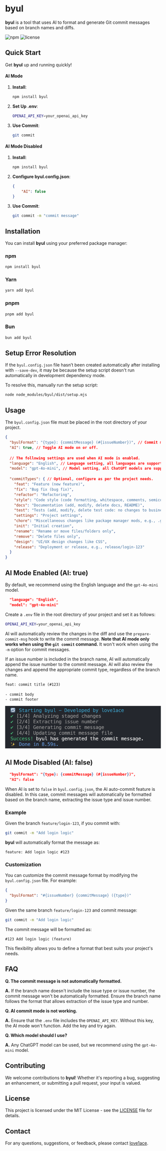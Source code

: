 # byul

**byul** is a tool that uses AI to format and generate Git commit messages based on branch names and diffs.

![npm](https://img.shields.io/npm/v/byul)
![license](https://img.shields.io/npm/l/byul)

## Quick Start

Get **byul** up and running quickly!

#### AI Mode

1. **Install**:
    ```bash
    npm install byul
    ```

2. **Set Up .env**:
    ```bash
    OPENAI_API_KEY=your_openai_api_key
    ```

3. **Use Commit**:
    ```bash
    git commit
    ```

#### AI Mode Disabled

1. **Install**:
    ```bash
    npm install byul
    ```

2. **Configure byul.config.json**:
    ```json
    {
        "AI": false
    }
    ```

3. **Use Commit**:
    ```bash
    git commit -m "commit message"
    ```

## Installation

You can install **byul** using your preferred package manager:

### npm

```bash
npm install byul
```

### Yarn

```bash
yarn add byul
```

### pnpm

```bash
pnpm add byul
```

### Bun

```bash
bun add byul
```

## Setup Error Resolution

If the `byul.config.json` file hasn’t been created automatically after installing with `--save-dev`, it may be because the setup script doesn't run automatically in development dependency mode.

To resolve this, manually run the setup script:

```bash
node node_modules/byul/dist/setup.mjs
```

## Usage

The `byul.config.json` file must be placed in the root directory of your project.

```json
{
  "byulFormat": "{type}: {commitMessage} (#{issueNumber})", // Commit message is formatted based on this when AI mode is off.
  "AI": true, // Toggle AI mode on or off.

  // The following settings are used when AI mode is enabled.
  "language": "English", // Language setting, all languages are supported.
  "model": "gpt-4o-mini", // Model setting, all ChatGPT models are supported.

  "commitTypes": { // Optional, configure as per the project needs.
    "feat": "Feature (new feature)",
    "fix": "Bug fix (bug fix)",
    "refactor": "Refactoring",
    "style": "Code style (code formatting, whitespace, comments, semicolons: no changes to business logic)",
    "docs": "Documentation (add, modify, delete docs, README)",
    "test": "Tests (add, modify, delete test code: no changes to business logic)",
    "settings": "Project settings",
    "chore": "Miscellaneous changes like package manager mods, e.g., .gitignore",
    "init": "Initial creation",
    "rename": "Rename or move files/folders only",
    "remove": "Delete files only",
    "design": "UI/UX design changes like CSS",
    "release": "Deployment or release, e.g., release/login-123"
  }
}
```

## AI Mode Enabled (AI: true)

By default, we recommend using the English language and the `gpt-4o-mini` model.

```json
  "language": "English",
  "model": "gpt-4o-mini"
```

Create a `.env` file in the root directory of your project and set it as follows:

```bash
OPENAI_API_KEY=your_openai_api_key
```

AI will automatically review the changes in the diff and use the `prepare-commit-msg` hook to write the commit message. **Note that AI mode only works when using the `git commit` command.** It won't work when using the `-m` option for commit messages.

If an issue number is included in the branch name, AI will automatically append the issue number to the commit message. AI will also review the changes and append the appropriate commit type, regardless of the branch name.

```
feat: commit title (#123)

- commit body
- commit footer
```

![image](image.png)

## AI Mode Disabled (AI: false)

```json
  "byulFormat": "{type}: {commitMessage} (#{issueNumber})",
  "AI": false
```

When AI is set to `false` in `byul.config.json`, the AI auto-commit feature is disabled. In this case, commit messages will automatically be formatted based on the branch name, extracting the issue type and issue number.

### Example

Given the branch `feature/login-123`, if you commit with:

```bash
git commit -m "Add login logic"
```

**byul** will automatically format the message as:

```
feature: Add login logic #123
```

### Customization

You can customize the commit message format by modifying the `byul.config.json` file. For example:

```json
{
  "byulFormat": "#{issueNumber} {commitMessage} ({type})"
}
```

Given the same branch `feature/login-123` and commit message:

```bash
git commit -m "Add login logic"
```

The commit message will be formatted as:

```
#123 Add login logic (feature)
```

This flexibility allows you to define a format that best suits your project's needs.


## FAQ

**Q. The commit message is not automatically formatted.**

**A.** If the branch name doesn't include the issue type or issue number, the commit message won't be automatically formatted. Ensure the branch name follows the format that allows extraction of the issue type and number.

**Q. AI commit mode is not working.**

**A.** Ensure that the `.env` file includes the `OPENAI_API_KEY`. Without this key, the AI mode won't function. Add the key and try again.

**Q. Which model should I use?**

**A.** Any ChatGPT model can be used, but we recommend using the `gpt-4o-mini` model.

## Contributing

We welcome contributions to **byul**! Whether it's reporting a bug, suggesting an enhancement, or submitting a pull request, your input is valued.

## License

This project is licensed under the MIT License - see the [LICENSE](LICENSE) file for details.

## Contact

For any questions, suggestions, or feedback, please contact [love1ace](mailto:lovelacedud@gmail.com).